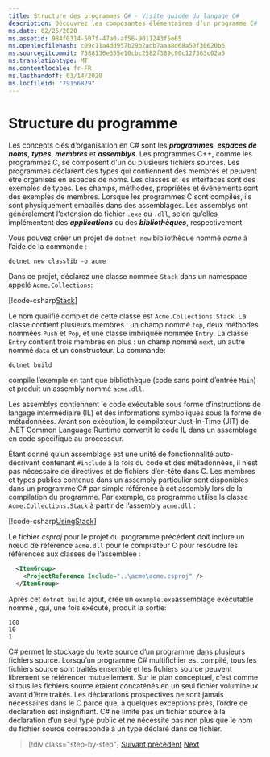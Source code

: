 ```yaml
---
title: Structure des programmes C# - Visite guidée du langage C#
description: Découvrez les composantes élémentaires d’un programme C#
ms.date: 02/25/2020
ms.assetid: 984f0314-507f-47a0-af56-9011243f5e65
ms.openlocfilehash: c09c11a4dd957b29b2adb7aaa8d68a50f30620b6
ms.sourcegitcommit: 7588136e355e10cbc2582f389c90c127363c02a5
ms.translationtype: MT
ms.contentlocale: fr-FR
ms.lasthandoff: 03/14/2020
ms.locfileid: "79156829"
---
```

# <a name="program-structure"></a>Structure du programme

Les concepts clés d’organisation en C# sont les ***programmes***, ***espaces de noms***, ***types***, ***membres*** et ***assemblys***. Les programmes C++, comme les programmes C, se composent d'un ou plusieurs fichiers sources. Les programmes déclarent des types qui contiennent des membres et peuvent être organisés en espaces de noms. Les classes et les interfaces sont des exemples de types. Les champs, méthodes, propriétés et événements sont des exemples de membres. Lorsque les programmes C sont compilés, ils sont physiquement emballés dans des assemblages. Les assemblys ont généralement l’extension de fichier `.exe` ou `.dll`, selon qu’elles implémentent des ***applications*** ou des ***bibliothèques***, respectivement.

Vous pouvez créer un projet de `dotnet new` bibliothèque nommé *acme* à l’aide de la commande :

```console
dotnet new classlib -o acme
```

Dans ce projet, déclarez une classe nommée `Stack` dans un namespace appelé `Acme.Collections`:

[!code-csharp[Stack](../../../samples/snippets/csharp/tour/program-structure/program.cs#L1-L34)]

Le nom qualifié complet de cette classe est `Acme.Collections.Stack`. La classe contient plusieurs membres : un champ nommé `top`, deux méthodes nommées `Push` et `Pop`, et une classe imbriquée nommée `Entry`. La classe `Entry` contient trois membres en plus : un champ nommé `next`, un autre nommé `data` et un constructeur. La commande:

```console
dotnet build
```

compile l’exemple en tant que bibliothèque (code sans point d’entrée `Main`) et produit un assembly nommé `acme.dll`.

Les assemblys contiennent le code exécutable sous forme d’instructions de langage intermédiaire (IL) et des informations symboliques sous la forme de métadonnées. Avant son exécution, le compilateur Just-In-Time (JIT) de .NET Common Language Runtime convertit le code IL dans un assemblage en code spécifique au processeur.

Étant donné qu’un assemblage est une unité de fonctionnalité auto-décrivant contenant `#include` à la fois du code et des métadonnées, il n’est pas nécessaire de directives et de fichiers d’en-tête dans C. Les membres et types publics contenus dans un assembly particulier sont disponibles dans un programme C# par simple référence à cet assembly lors de la compilation du programme. Par exemple, ce programme utilise la classe `Acme.Collections.Stack` à partir de l’assembly `acme.dll` :

[!code-csharp[UsingStack](../../../samples/snippets/csharp/tour/program-structure/Program.cs#L38-L52)]

Le fichier *csproj* pour le projet du programme précédent doit inclure un nœud de référence `acme.dll` pour le compilateur C pour résoudre les références aux classes de l’assemblée :

```xml
  <ItemGroup>
    <ProjectReference Include="..\acme\acme.csproj" />
  </ItemGroup>
```

Après cet `dotnet build` ajout, crée un `example.exe`assemblage exécutable nommé , qui, une fois exécuté, produit la sortie:

```console
100
10
1
```

C# permet le stockage du texte source d’un programme dans plusieurs fichiers source. Lorsqu’un programme C# multifichier est compilé, tous les fichiers source sont traités ensemble et les fichiers source peuvent librement se référencer mutuellement. Sur le plan conceptuel, c’est comme si tous les fichiers source étaient concaténés en un seul fichier volumineux avant d’être traités. Les déclarations prospectives ne sont jamais nécessaires dans le C parce que, à quelques exceptions près, l’ordre de déclaration est insignifiant. C# ne limite pas un fichier source à la déclaration d’un seul type public et ne nécessite pas non plus que le nom du fichier source corresponde à un type déclaré dans ce fichier.

>[!div class="step-by-step"]
>[Suivant précédent](index.md)
>[Next](types-and-variables.md)
